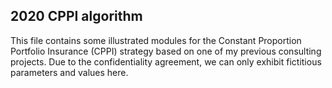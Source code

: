 ## 2020 CPPI algorithm 
This file contains some illustrated modules for the Constant Proportion Portfolio Insurance (CPPI) strategy based on one of my previous consulting projects. Due to the confidentiality agreement, we can only exhibit fictitious parameters and values here.
